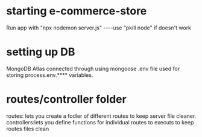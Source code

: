 # starting e-commerce-store
Run app with "npx nodemon server.js" ----use "pkill node" if doesn't work

# setting up DB
MongoDB Atlas connected through using mongoose
.env file used for storing process.env.**** variables.

# routes/controller folder
routes: lets you create a fodler of different routes to keep server file cleaner. 
controllers:lets you define functions for individual routes to executs to keep routes files clean
